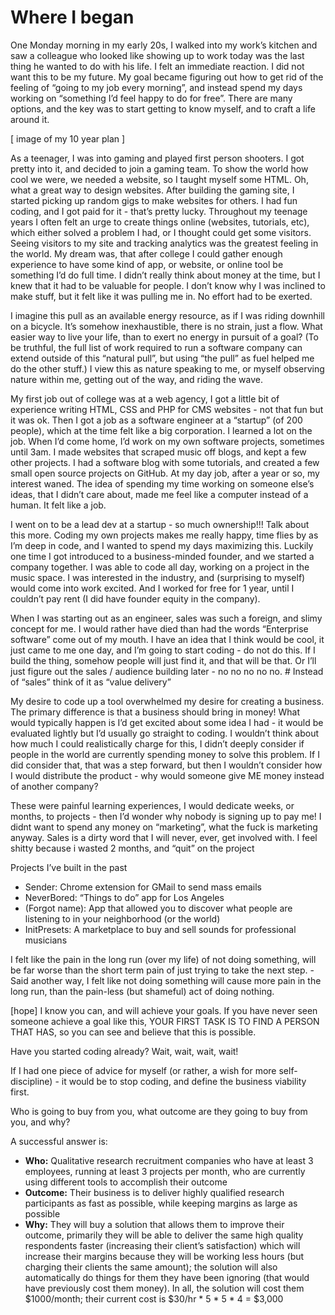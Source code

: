 # Where I began

One Monday morning in my early 20s, I walked into my work’s kitchen and saw a colleague who looked like showing up to work today was the last thing he wanted to do with his life. I felt an immediate reaction. I did not want this to be my future. My goal became figuring out how to get rid of the feeling of “going to my job every morning”, and instead spend my days working on “something I’d feel happy to do for free”. There are many options, and the key was to start getting to know myself, and to craft a life around it.

[ image of my 10 year plan ]

As a teenager, I was into gaming and played first person shooters. I got pretty into it, and decided to join a gaming team. To show the world how cool we were, we needed a website, so I taught myself some HTML. Oh, what a great way to design websites. After building the gaming site, I started picking up random gigs to make websites for others. I had fun coding, and I got paid for it - that’s pretty lucky. Throughout my teenage years I often felt an urge to create things online (websites, tutorials, etc), which either solved a problem I had, or I thought could get some visitors. Seeing visitors to my site and tracking analytics was the greatest feeling in the world. My dream was, that after college I could gather enough experience to have some kind of app, or website, or online tool be something I’d do full time. I didn’t really think about money at the time, but I knew that it had to be valuable for people. I don’t know why I was inclined to make stuff, but it felt like it was pulling me in. No effort had to be exerted.

I imagine this pull as an available energy resource, as if I was riding downhill on a bicycle. It’s somehow inexhaustible, there is no strain, just a flow. What easier way to live your life, than to exert no energy in pursuit of a goal? (To be truthful, the full list of work required to run a software company can extend outside of this “natural pull”, but using “the pull” as fuel helped me do the other stuff.) I view this as nature speaking to me, or myself observing nature within me, getting out of the way, and riding the wave.

My first job out of college was at a web agency, I got a little bit of experience writing HTML, CSS and PHP for CMS websites - not that fun but it was ok. Then I got a job as a software engineer at a “startup” (of 200 people), which at the time felt like a big corporation. I learned a lot on the job. When I’d come home, I’d work on my own software projects, sometimes until 3am. I made websites that scraped music off blogs, and kept a few other projects. I had a software blog with some tutorials, and created a few small open source projects on GitHub. At my day job, after a year or so, my interest waned. The idea of spending my time working on someone else’s ideas, that I didn’t care about, made me feel like a computer instead of a human. It felt like a job.

I went on to be a lead dev at a startup - so much ownership!!! Talk about this more. Coding my own projects makes me really happy, time flies by as I’m deep in code, and I wanted to spend my days maximizing this. Luckily one time I got introduced to a business-minded founder, and we started a company together. I was able to code all day, working on a project in the music space. I was interested in the industry, and (surprising to myself) would come into work excited. And I worked for free for 1 year, until I couldn’t pay rent (I did have founder equity in the company). 

When I was starting out as an engineer, sales was such a foreign, and slimy concept for me. I would rather have died than had the words “Enterprise software” come out of my mouth. I have an idea that I think would be cool, it just came to me one day, and I’m going to start coding - do not do this. If I build the thing, somehow people will just find it, and that will be that. Or I’ll just figure out the sales / audience building later - no no no no no. # Instead of “sales” think of it as “value delivery”

My desire to code up a tool overwhelmed my desire for creating a business. The primary difference is that a business should bring in money! What would typically happen is I’d get excited about some idea I had - it would be evaluated lightly but I’d usually go straight to coding. I wouldn’t think about how much I could realistically charge for this, I didn’t deeply consider if people in the world are currently spending money to solve this problem. If I did consider that, that was a step forward, but then I wouldn’t consider how I would distribute the product - why would someone give ME money instead of another company?

These were painful learning experiences, I would dedicate weeks, or months, to projects - then I’d wonder why nobody is signing up to pay me! I didnt want to spend any money on “marketing”, what the fuck is marketing anyway. Sales is a dirty word that I will never, ever, get involved with. I feel shitty because i wasted 2 months, and “quit” on the project

Projects I’ve built in the past
- Sender: Chrome extension for GMail to send mass emails
- NeverBored: “Things to do” app for Los Angeles
- (Forgot name): App that allowed you to discover what people are listening to in your neighborhood (or the world)
- InitPresets: A marketplace to buy and sell sounds for professional musicians


I felt like the pain in the long run (over my life) of not doing something, will be far worse than the short term pain of just trying to take the next step. - Said another way, I felt like not doing something will cause more pain in the long run, than the pain-less (but shameful) act of doing nothing.

[hope] I know you can, and will achieve your goals. If you have never seen someone achieve a goal like this, YOUR FIRST TASK IS TO FIND A PERSON THAT HAS, so you can see and believe that this is possible.

Have you started coding already? Wait, wait, wait, wait!

If I had one piece of advice for myself (or rather, a wish for more self-discipline) - it would be to stop coding, and define the business viability first.

Who is going to buy from you, what outcome are they going to buy from you, and why?

A successful answer is:
- **Who:** Qualitative research recruitment companies who have at least 3 employees, running at least 3 projects per month, who are currently using different tools to accomplish their outcome
- **Outcome:** Their business is to deliver highly qualified research participants as fast as possible, while keeping margins as large as possible
- **Why:** They will buy a solution that allows them to improve their outcome, primarily they will be able to deliver the same high quality respondents faster (increasing their client’s satisfaction) which will increase their margins because they will be working less hours (but charging their clients the same amount); the solution will also automatically do things for them they have been ignoring (that would have previously cost them money). In all, the solution will cost them $1000/month; their current cost is $30/hr * 5 * 5 * 4 = $3,000